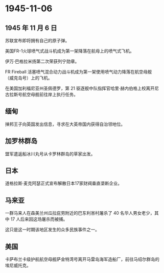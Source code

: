 # 1945-11-06

## 1945 年 11 月 6 日

苏联宣布即将拥有自己的原子弹。

美国FR-1火球喷气式战斗机成为第一架降落在航母上的喷气式飞机。

伊万·巴格拉米扬第二次荣获列宁勋章。

FR Fireball
活塞喷气混合动力战斗机成为第一架使用喷气动力降落在航空母舰（威克岛号）上的飞机。

在美国加利福尼亚州圣佩德罗，第 21
驱逐舰中队指挥官哈里·赫内伯格上校离开尼古拉斯号航空母舰前往岸上执行任务。

## 缅甸

掸邦王子向英国发出信息，寻求在大英帝国内获得自治领地位。

## 加罗林群岛

盟军遣返船冰川丸号从卡罗林群岛的草家出发。

## 日本

道格拉斯·麦克阿瑟正式宣布解散日本17家财阀垂直垄断企业。

## 马来亚

一群马来人在森美兰州瓜拉庇劳附近的巴东利峇村屠杀了 40
名华人男女老少，其中 17 人后来因这场屠杀而被捕。

这只是这一时期该地区发生的众多民族事件之一。

## 美国

卡萨布兰卡级护航航空母舰萨金特湾号离开马雷岛海军造船厂，前往马绍尔群岛的埃尼威托克。

